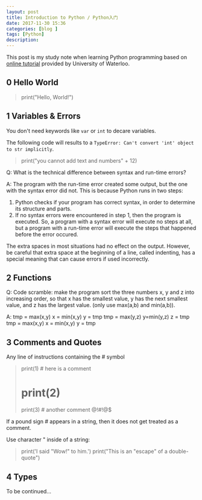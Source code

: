 ```yaml
---
layout: post
title: Introduction to Python / Python入门
date: 2017-11-30 15:36
categories: [blog ]
tags: [Python]
description:
---
```


This post is my study note when learning Python programming based on [online tutorial][py] provided by University of Waterloo.

## 0 Hello World

> print("Hello, World!")

## 1 Variables & Errors

You don't need keywords like `var` or `int` to decare variables.

The following code will results to a `TypeError: Can't convert 'int' object to str implicitly`.

> print("you cannot add text and numbers" + 12)

Q: What is the technical difference between syntax and run-time errors?

A: The program with the run-time error created some output, but the one with the syntax error did not. This is because Python runs in two steps:
1. Python checks if your program has correct syntax, in order to determine its structure and parts.
2. If no syntax errors were encountered in step 1, then the program is executed.
So, a program with a syntax error will execute no steps at all, but a program with a run-time error will execute the steps that happened before the error occured.

The extra spaces in most situations had no effect on the output. However, be careful that extra space at the beginning of a line, called indenting, has a special meaning that can cause errors if used incorrectly.

## 2 Functions

Q: Code scramble: make the program sort the three numbers x, y and z into increasing order, so that x has the smallest value, y has the next smallest value, and z has the largest value. (only use max(a,b) and min(a,b)).

A:
  tmp = max(x,y)
  x = min(x,y)
  y = tmp
  tmp = max(y,z)
  y=min(y,z)
  z = tmp
  tmp = max(x,y)
  x = min(x,y)
  y = tmp

## 3 Comments and Quotes

Any line of instructions containing the # symbol

> print(1) # here is a comment
> # print(2)
> print(3) # another comment @!#!@$

If a pound sign # appears in a string, then it does not get treated as a comment.

Use character " inside of a string:

> print('I said "Wow!" to him.')
> print("This is an \"escape\" of a double-quote")

## 4 Types









To be continued...




[py]: https://cscircles.cemc.uwaterloo.ca/

